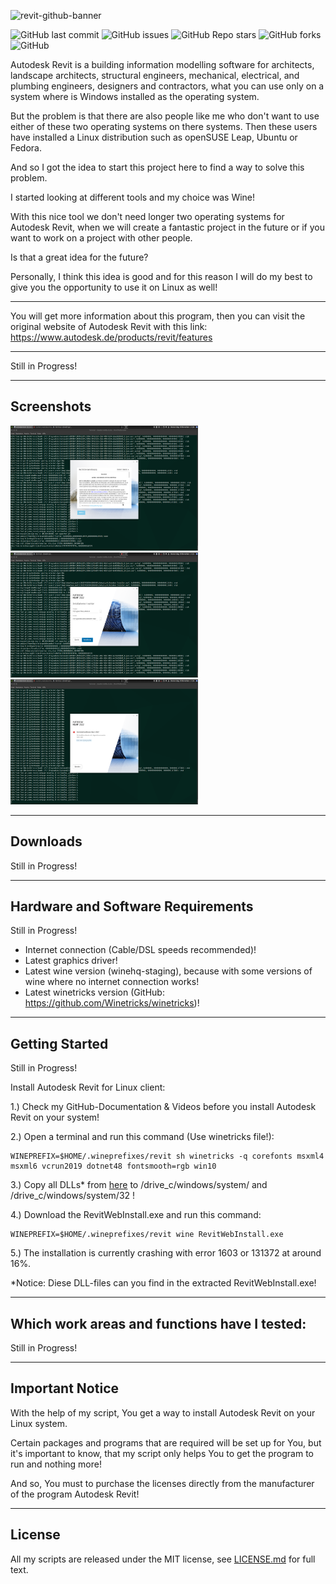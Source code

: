![revit-github-banner](https://user-images.githubusercontent.com/79079633/142411267-7c6d3a90-6815-45ee-9a24-3c6fc4e2c3b4.png)


![GitHub last commit](https://img.shields.io/github/last-commit/cryinkfly/Autodesk-Revit-for-Linux?style=for-the-badge)
![GitHub issues](https://img.shields.io/github/issues-raw/cryinkfly/Autodesk-Revit-for-Linux?style=for-the-badge)
![GitHub Repo stars](https://img.shields.io/github/stars/cryinkfly/Autodesk-Revit-for-Linux?style=for-the-badge)
![GitHub forks](https://img.shields.io/github/forks/cryinkfly/Autodesk-Revit-for-Linux?style=for-the-badge)
![GitHub](https://img.shields.io/github/license/cryinkfly/Autodesk-Revit-for-Linux?style=for-the-badge)

Autodesk Revit is a building information modelling software for architects, landscape architects, structural engineers, mechanical, electrical, and plumbing engineers, designers and contractors, what you can use only on a system where is Windows installed as the operating system.

But the problem is that there are also people like me who don't want to use either of these two operating systems on there systems. Then these users have installed a Linux distribution such as openSUSE Leap, Ubuntu or Fedora.

And so I got the idea to start this project here to find a way to solve this problem. 

I started looking at different tools and my choice was Wine! 

With this nice tool we don't need longer two operating systems for Autodesk Revit, when we will create a fantastic project in the future or if you want to work on a project with other people.

Is that a great idea for the future?

Personally, I think this idea is good and for this reason I will do my best to give you the opportunity to use it on Linux as well!

---

You will get more information about this program, then you can visit the original website of Autodesk Revit with this link: https://www.autodesk.de/products/revit/features

---

Still in Progress!

---

## Screenshots
<div>
<img src="https://github.com/cryinkfly/Autodesk-Revit-for-Linux/blob/main/files/images/installation/%231-welcome.png" width="300px" height="200px">
<img src="https://github.com/cryinkfly/Autodesk-Revit-for-Linux/blob/main/files/images/installation/%232-configure-installation-path.png" width="300px" height="200px">
</div>
<div>
<img src="https://github.com/cryinkfly/Autodesk-Revit-for-Linux/blob/main/files/images/installation/%233-error-1603.png" width="300px" height="200px">
</div>

---

## Downloads

Still in Progress!

---

## Hardware and Software Requirements

Still in Progress!

- Internet connection (Cable/DSL speeds recommended)!
- Latest graphics driver!
- Latest wine version (winehq-staging), because with some versions of wine where no internet connection works!
- Latest winetricks version (GitHub: https://github.com/Winetricks/winetricks)!

---

## Getting Started

Still in Progress!

Install Autodesk Revit for Linux client:

1.) Check my GitHub-Documentation & Videos before you install Autodesk Revit on your system!

2.) Open a terminal and run this command (Use winetricks file!):

    WINEPREFIX=$HOME/.wineprefixes/revit sh winetricks -q corefonts msxml4 msxml6 vcrun2019 dotnet48 fontsmooth=rgb win10

3.) Copy all DLLs* from [here](https://github.com/cryinkfly/Autodesk-Revit-for-Linux/tree/main/files/extras/Windows-DLLs) to /drive_c/windows/system/ and /drive_c/windows/system/32 !

4.) Download the RevitWebInstall.exe and run this command:

    WINEPREFIX=$HOME/.wineprefixes/revit wine RevitWebInstall.exe
    
5.) The installation is currently crashing with error 1603 or 131372 at around 16%.

*Notice: Diese DLL-files can you find in the extracted RevitWebInstall.exe!

---

## Which work areas and functions have I tested:

Still in Progress!

---

## Important Notice

With the help of my script, You get a way to install Autodesk Revit on your Linux system. 

Certain packages and programs that are required will be set up for You, but it's important to know, that my script only helps You to get the program to run and nothing more! 

And so, You must to purchase the licenses directly from the manufacturer of the program Autodesk Revit!

---

## License

All my scripts are released under the MIT license, see <a href="https://github.com/cryinkfly/Autodesk-Revit-for-Linux/blob/main/LICENSE.md">LICENSE.md</a> for full text.
